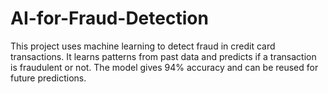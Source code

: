 # AI-for-Fraud-Detection
This project uses machine learning to detect fraud in credit card transactions. It learns patterns from past data and predicts if a transaction is fraudulent or not. The model gives 94% accuracy and can be reused for future predictions.

